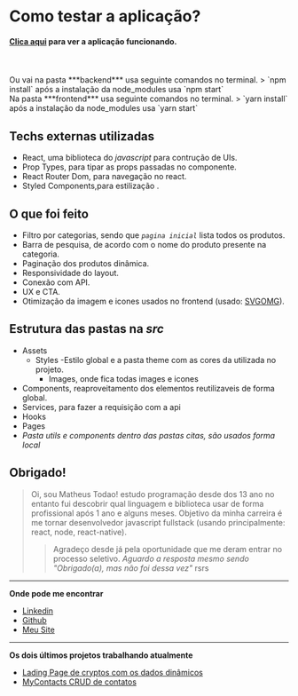 # Como testar a aplicação?

#### [Clica aqui](https://desafiowebjump.herokuapp.com/pagina-inicial) para ver a aplicação funcionando.
<br />
<br />
Ou vai na pasta ***backend*** usa seguinte comandos no terminal.
> `npm install` após a instalação da node_modules usa `npm start`
<br />
Na pasta ***frontend*** usa seguinte comandos no terminal.
> `yarn install` após a instalação da node_modules usa `yarn start`


## Techs externas utilizadas
- React, uma biblioteca do *javascript* para contrução de UIs.
- Prop Types, para tipar as props passadas no componente.
- React Router Dom, para navegação no react.
- Styled Components,para estilização .

## O que foi feito
- Filtro por categorias, sendo que *`pagina inicial`* lista todos os produtos.
- Barra de pesquisa, de acordo com o nome do produto presente na categoria.
- Paginação dos produtos dinâmica.
- Responsividade do layout.
- Conexão com API.
- UX e CTA.
- Otimização da imagem e icones usados no frontend (usado: [SVGOMG](https://jakearchibald.github.io/svgomg/)).

## Estrutura das pastas na *src*
- Assets
  - Styles
  -Estilo global e a pasta theme com as cores da utilizada no projeto.
    - Images, onde fica todas images e icones
- Components, reaproveitamento dos elementos reutilizaveis de forma global.
- Services, para fazer a requisição com a api
- Hooks
- Pages
- *Pasta utils e components dentro das pastas citas, são usados forma local*

## Obrigado!
> Oi, sou Matheus Todao! estudo programação desde dos 13 ano no entanto fui descobrir
qual linguagem e biblioteca usar de forma profissional após 1 ano e alguns meses.
Objetivo da minha carreira é me tornar desenvolvedor javascript fullstack (usando principalmente: react, node, react-native).
>> Agradeço desde já pela oportunidade que me deram entrar no processo seletivo.
  *Aguardo a resposta mesmo sendo "Obrigado(a), mas não foi dessa vez"* rsrs

_______
**Onde pode me encontrar**

* [Linkedin](https://linkedin.com/in/matheustodao)
* [Github](https://github.com/matheustodao)
* [Meu Site](https://todaomatheus.vercel.app)
_______

**Os dois últimos projetos trabalhando atualmente**
* [Lading Page de cryptos com os dados dinâmicos](https://github.com/matheustodao/crypto-cap)
* [MyContacts CRUD de contatos](https://github.com/matheustodao/MyContacts)
